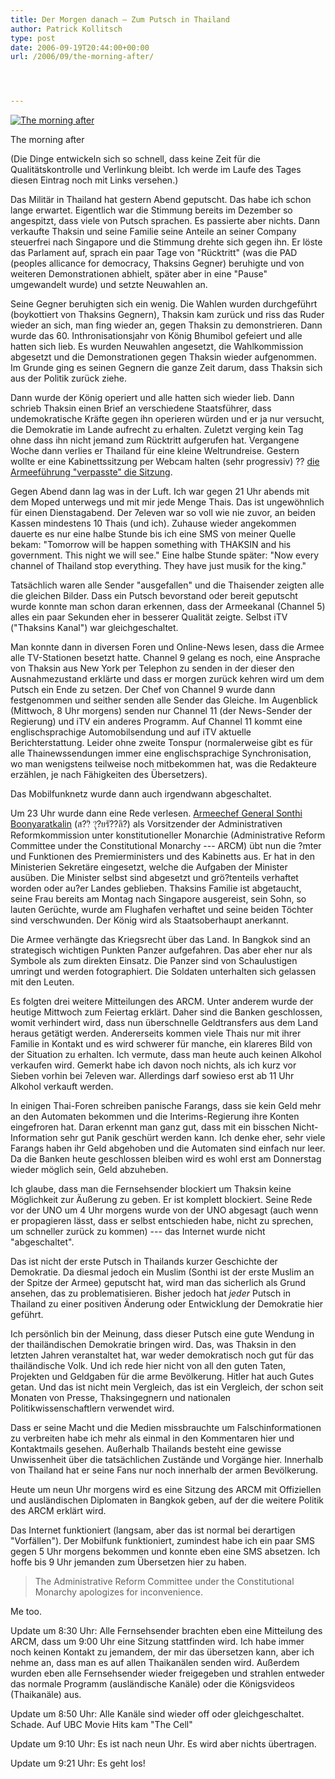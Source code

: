 ```yaml
---
title: Der Morgen danach – Zum Putsch in Thailand
author: Patrick Kollitsch
type: post
date: 2006-09-19T20:44:00+00:00
url: /2006/09/the-morning-after/




---
```

<div class="flickr">
  <a href="http://www.flickr.com/photos/schreibblogade/247872022/" title="The morning after"><img src="//static.flickr.com/80/247872022_237eb1dc9a.jpg" alt="The morning after" /></a></p> 
  
  <p>
    The morning after
  </p>
</div>

(Die Dinge entwickeln sich so schnell, dass keine Zeit für die Qualitätskontrolle und Verlinkung bleibt. Ich werde im Laufe des Tages diesen Eintrag noch mit Links versehen.)

Das Militär in Thailand hat gestern Abend geputscht. Das habe ich schon lange erwartet. Eigentlich war die Stimmung bereits im Dezember so angespitzt, dass viele von Putsch sprachen. Es passierte aber nichts. Dann verkaufte Thaksin und seine Familie seine Anteile an seiner Company steuerfrei nach Singapore und die Stimmung drehte sich gegen ihn. Er löste das Parlament auf, sprach ein paar Tage von "Rücktritt" (was die <span class="caps">PAD</span> (peoples allicance for democracy, Thaksins Gegner) beruhigte und von weiteren Demonstrationen abhielt, später aber in eine "Pause" umgewandelt wurde) und setzte Neuwahlen an. 

Seine Gegner beruhigten sich ein wenig. Die Wahlen wurden durchgeführt (boykottiert von Thaksins Gegnern), Thaksin kam zurück und riss das Ruder wieder an sich, man fing wieder an, gegen Thaksin zu demonstrieren. Dann wurde das 60. Inthronisationsjahr von König Bhumibol gefeiert und alle hatten sich lieb. Es wurden Neuwahlen angesetzt, die Wahlkommission abgesetzt und die Demonstrationen gegen Thaksin wieder aufgenommen. Im Grunde ging es seinen Gegnern die ganze Zeit darum, dass Thaksin sich aus der Politik zurück ziehe. 

Dann wurde der König operiert und alle hatten sich wieder lieb. Dann schrieb Thaksin einen Brief an verschiedene Staatsführer, dass undemokratische Kräfte gegen ihn operieren würden und er ja nur versucht, die Demokratie im Lande aufrecht zu erhalten. Zuletzt verging kein Tag ohne dass ihn nicht jemand zum Rücktritt aufgerufen hat. Vergangene Woche dann verlies er Thailand für eine kleine Weltrundreise. Gestern wollte er eine Kabinettssitzung per Webcam halten (sehr progressiv) ?? [die Armeeführung "verpasste" die Sitzung][1]. 

Gegen Abend dann lag was in der Luft. Ich war gegen 21 Uhr abends mit dem Moped unterwegs und mit mir jede Menge Thais. Das ist ungewöhnlich für einen Dienstagabend. Der 7eleven war so voll wie nie zuvor, an beiden Kassen mindestens 10 Thais (und ich). Zuhause wieder angekommen dauerte es nur eine halbe Stunde bis ich eine <span class="caps">SMS</span> von meiner Quelle bekam: "Tomorrow will be happen something with <span class="caps">THAKSIN</span> and his government. This night we will see." Eine halbe Stunde später: "Now every channel of Thailand stop everything. They have just musik for the king."

Tatsächlich waren alle Sender "ausgefallen" und die Thaisender zeigten alle die gleichen Bilder. Dass ein Putsch bevorstand oder bereit geputscht wurde konnte man schon daran erkennen, dass der Armeekanal (Channel 5) alles ein paar Sekunden eher in besserer Qualität zeigte. Selbst iTV ("Thaksins Kanal") war gleichgeschaltet. 

Man konnte dann in diversen Foren und Online-News lesen, dass die Armee alle TV-Stationen besetzt hatte. Channel 9 gelang es noch, eine Ansprache von Thaksin aus New York per Telephon zu senden in der dieser den Ausnahmezustand erklärte und dass er morgen zurück kehren wird um dem Putsch ein Ende zu setzen. Der Chef von Channel 9 wurde dann festgenommen und seither senden alle Sender das Gleiche. Im Augenblick (Mittwoch, 8 Uhr morgens) senden nur Channel 11 (der News-Sender der Regierung) und iTV ein anderes Programm. Auf Channel 11 kommt eine englischsprachige Automobilsendung und auf iTV aktuelle Berichterstattung. Leider ohne zweite Tonspur (normalerweise gibt es für alle Thainewssendungen immer eine englischsprachige Synchronisation, wo man wenigstens teilweise noch mitbekommen hat, was die Redakteure erzählen, je nach Fähigkeiten des Übersetzers).

Das Mobilfunknetz wurde dann auch irgendwann abgeschaltet. 

Um 23 Uhr wurde dann eine Rede verlesen. [Armeechef General Sonthi Boonyaratkalin][2] (ส??ิ ?ุ?ยรั??ลิ?) als Vorsitzender der Administrativen Reformkommission unter konstitutioneller Monarchie (Administrative Reform Committee under the Constitutional Monarchy --- <span class="caps">ARCM</span>) übt nun die ?mter und Funktionen des Premierministers und des Kabinetts aus. Er hat in den Ministerien Sekretäre eingesetzt, welche die Aufgaben der Minister ausüben. Die Minister selbst sind abgesetzt und grö?tenteils verhaftet worden oder au?er Landes geblieben. Thaksins Familie ist abgetaucht, seine Frau bereits am Montag nach Singapore ausgereist, sein Sohn, so lauten Gerüchte, wurde am Flughafen verhaftet und seine beiden Töchter sind verschwunden. Der König wird als Staatsoberhaupt anerkannt.

Die Armee verhängte das Kriegsrecht über das Land. In Bangkok sind an strategisch wichtigen Punkten Panzer aufgefahren. Das aber eher nur als Symbole als zum direkten Einsatz. Die Panzer sind von Schaulustigen umringt und werden fotographiert. Die Soldaten unterhalten sich gelassen mit den Leuten.

Es folgten drei weitere Mitteilungen des <span class="caps">ARCM</span>. Unter anderem wurde der heutige Mittwoch zum Feiertag erklärt. Daher sind die Banken geschlossen, womit verhindert wird, dass nun überschnelle Geldtransfers aus dem Land heraus getätigt werden. Andererseits kommen viele Thais nur mit ihrer Familie in Kontakt und es wird schwerer für manche, ein klareres Bild von der Situation zu erhalten. Ich vermute, dass man heute auch keinen Alkohol verkaufen wird. Gemerkt habe ich davon noch nichts, als ich kurz vor Sieben vorhin bei 7eleven war. Allerdings darf sowieso erst ab 11 Uhr Alkohol verkauft werden.

In einigen Thai-Foren schreiben panische Farangs, dass sie kein Geld mehr an den Automaten bekommen und die Interims-Regierung ihre Konten eingefroren hat. Daran erkennt man ganz gut, dass mit ein bisschen Nicht-Information sehr gut Panik geschürt werden kann. Ich denke eher, sehr viele Farangs haben ihr Geld abgehoben und die Automaten sind einfach nur leer. Da die Banken heute geschlossen bleiben wird es wohl erst am Donnerstag wieder möglich sein, Geld abzuheben.

Ich glaube, dass man die Fernsehsender blockiert um Thaksin keine Möglichkeit zur Äußerung zu geben. Er ist komplett blockiert. Seine Rede vor der <span class="caps">UNO</span> um 4 Uhr morgens wurde von der <span class="caps">UNO</span> abgesagt (auch wenn er propagieren lässt, dass er selbst entschieden habe, nicht zu sprechen, um schneller zurück zu kommen) --- das Internet wurde nicht "abgeschaltet". 

Das ist nicht der erste Putsch in Thailands kurzer Geschichte der Demokratie. Da diesmal jedoch ein Muslim (Sonthi ist der erste Muslim an der Spitze der Armee) geputscht hat, wird man das sicherlich als Grund ansehen, das zu problematisieren. Bisher jedoch hat _jeder_ Putsch in Thailand zu einer positiven Änderung oder Entwicklung der Demokratie hier geführt. 

Ich persönlich bin der Meinung, dass dieser Putsch eine gute Wendung in der thailändischen Demokratie bringen wird. Das, was Thaksin in den letzten Jahren veranstaltet hat, war weder demokratisch noch gut für das thailändische Volk. Und ich rede hier nicht von all den guten Taten, Projekten und Geldgaben für die arme Bevölkerung. Hitler hat auch Gutes getan. Und das ist nicht mein Vergleich, das ist ein Vergleich, der schon seit Monaten von Presse, Thaksingegnern und nationalen Politikwissenschaftlern verwendet wird. 

Dass er seine Macht und die Medien missbrauchte um Falschinformationen zu verbreiten habe ich mehr als einmal in den Kommentaren hier und Kontaktmails gesehen. Außerhalb Thailands besteht eine gewisse Unwissenheit über die tatsächlichen Zustände und Vorgänge hier. Innerhalb von Thailand hat er seine Fans nur noch innerhalb der armen Bevölkerung. 

Heute um neun Uhr morgens wird es eine Sitzung des <span class="caps">ARCM</span> mit Offiziellen und ausländischen Diplomaten in Bangkok geben, auf der die weitere Politik des <span class="caps">ARCM</span> erklärt wird.

Das Internet funktioniert (langsam, aber das ist normal bei derartigen "Vorfällen"). Der Mobilfunk funktioniert, zumindest habe ich ein paar <span class="caps">SMS</span> gegen 5 Uhr morgens bekommen und konnte eben eine <span class="caps">SMS</span> absetzen. Ich hoffe bis 9 Uhr jemanden zum Übersetzen hier zu haben.

> The Administrative Reform Committee under the Constitutional Monarchy apologizes for inconvenience.

Me too.

Update um 8:30 Uhr: Alle Fernsehsender brachten eben eine Mitteilung des <span class="caps">ARCM</span>, dass um 9:00 Uhr eine Sitzung stattfinden wird. Ich habe immer noch keinen Kontakt zu jemandem, der mir das übersetzen kann, aber ich nehme an, dass man es auf allen Thaikanälen senden wird. Außerdem wurden eben alle Fernsehsender wieder freigegeben und strahlen entweder das normale Programm (ausländische Kanäle) oder die Königsvideos (Thaikanäle) aus. 

Update um 8:50 Uhr: Alle Kanäle sind wieder off oder gleichgeschaltet. Schade. Auf <span class="caps">UBC</span> Movie Hits kam "The Cell"

Update um 9:10 Uhr: Es ist nach neun Uhr. Es wird aber nichts übertragen.

Update um 9:21 Uhr: Es geht los!

 [1]: http://www.bangkokpost.com/News/20Sep2006_news02.php
 [2]: http://en.wikipedia.org/wiki/Sonthi_Boonyaratglin
